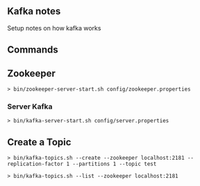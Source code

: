 ## Kafka notes

Setup notes on how kafka works

## Commands

## Zookeeper

`> bin/zookeeper-server-start.sh config/zookeeper.properties`

### Server Kafka

`> bin/kafka-server-start.sh config/server.properties`

## Create a Topic

`> bin/kafka-topics.sh --create --zookeeper localhost:2181 --replication-factor 1 --partitions 1 --topic test`

`> bin/kafka-topics.sh --list --zookeeper localhost:2181`
